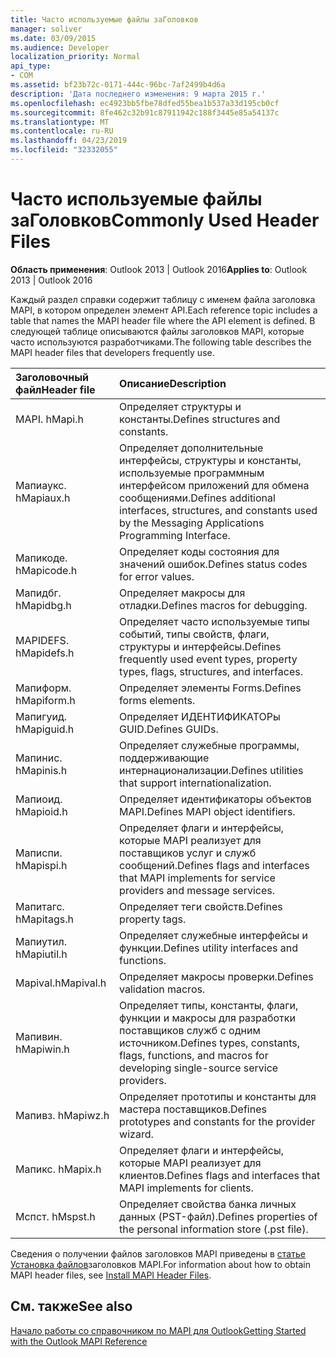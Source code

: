 ```yaml
---
title: Часто используемые файлы заГоловков
manager: soliver
ms.date: 03/09/2015
ms.audience: Developer
localization_priority: Normal
api_type:
- COM
ms.assetid: bf23b72c-0171-444c-96bc-7af2499b4d6a
description: 'Дата последнего изменения: 9 марта 2015 г.'
ms.openlocfilehash: ec4923bb5fbe78dfed55bea1b537a33d195cb0cf
ms.sourcegitcommit: 8fe462c32b91c87911942c188f3445e85a54137c
ms.translationtype: MT
ms.contentlocale: ru-RU
ms.lasthandoff: 04/23/2019
ms.locfileid: "32332055"
---
```

# <a name="commonly-used-header-files"></a><span data-ttu-id="13ab9-103">Часто используемые файлы заГоловков</span><span class="sxs-lookup"><span data-stu-id="13ab9-103">Commonly Used Header Files</span></span>

  
  
<span data-ttu-id="13ab9-104">**Область применения**: Outlook 2013 | Outlook 2016</span><span class="sxs-lookup"><span data-stu-id="13ab9-104">**Applies to**: Outlook 2013 | Outlook 2016</span></span> 
  
<span data-ttu-id="13ab9-105">Каждый раздел справки содержит таблицу с именем файла заголовка MAPI, в котором определен элемент API.</span><span class="sxs-lookup"><span data-stu-id="13ab9-105">Each reference topic includes a table that names the MAPI header file where the API element is defined.</span></span> <span data-ttu-id="13ab9-106">В следующей таблице описываются файлы заголовков MAPI, которые часто используются разработчиками.</span><span class="sxs-lookup"><span data-stu-id="13ab9-106">The following table describes the MAPI header files that developers frequently use.</span></span>
  
|<span data-ttu-id="13ab9-107">**Заголовочный файл**</span><span class="sxs-lookup"><span data-stu-id="13ab9-107">**Header file**</span></span>|<span data-ttu-id="13ab9-108">**Описание**</span><span class="sxs-lookup"><span data-stu-id="13ab9-108">**Description**</span></span>|
|:-----|:-----|
|<span data-ttu-id="13ab9-109">MAPI. h</span><span class="sxs-lookup"><span data-stu-id="13ab9-109">Mapi.h</span></span>  <br/> |<span data-ttu-id="13ab9-110">Определяет структуры и константы.</span><span class="sxs-lookup"><span data-stu-id="13ab9-110">Defines structures and constants.</span></span>  <br/> |
|<span data-ttu-id="13ab9-111">Мапиаукс. h</span><span class="sxs-lookup"><span data-stu-id="13ab9-111">Mapiaux.h</span></span>  <br/> |<span data-ttu-id="13ab9-112">Определяет дополнительные интерфейсы, структуры и константы, используемые программным интерфейсом приложений для обмена сообщениями.</span><span class="sxs-lookup"><span data-stu-id="13ab9-112">Defines additional interfaces, structures, and constants used by the Messaging Applications Programming Interface.</span></span>  <br/> |
|<span data-ttu-id="13ab9-113">Мапикоде. h</span><span class="sxs-lookup"><span data-stu-id="13ab9-113">Mapicode.h</span></span>  <br/> |<span data-ttu-id="13ab9-114">Определяет коды состояния для значений ошибок.</span><span class="sxs-lookup"><span data-stu-id="13ab9-114">Defines status codes for error values.</span></span>  <br/> |
|<span data-ttu-id="13ab9-115">Мапидбг. h</span><span class="sxs-lookup"><span data-stu-id="13ab9-115">Mapidbg.h</span></span>  <br/> |<span data-ttu-id="13ab9-116">Определяет макросы для отладки.</span><span class="sxs-lookup"><span data-stu-id="13ab9-116">Defines macros for debugging.</span></span>  <br/> |
|<span data-ttu-id="13ab9-117">MAPIDEFS. h</span><span class="sxs-lookup"><span data-stu-id="13ab9-117">Mapidefs.h</span></span>  <br/> |<span data-ttu-id="13ab9-118">Определяет часто используемые типы событий, типы свойств, флаги, структуры и интерфейсы.</span><span class="sxs-lookup"><span data-stu-id="13ab9-118">Defines frequently used event types, property types, flags, structures, and interfaces.</span></span>  <br/> |
|<span data-ttu-id="13ab9-119">Мапиформ. h</span><span class="sxs-lookup"><span data-stu-id="13ab9-119">Mapiform.h</span></span>  <br/> |<span data-ttu-id="13ab9-120">Определяет элементы Forms.</span><span class="sxs-lookup"><span data-stu-id="13ab9-120">Defines forms elements.</span></span>  <br/> |
|<span data-ttu-id="13ab9-121">Мапигуид. h</span><span class="sxs-lookup"><span data-stu-id="13ab9-121">Mapiguid.h</span></span>  <br/> |<span data-ttu-id="13ab9-122">Определяет ИДЕНТИФИКАТОРы GUID.</span><span class="sxs-lookup"><span data-stu-id="13ab9-122">Defines GUIDs.</span></span>  <br/> |
|<span data-ttu-id="13ab9-123">Мапинис. h</span><span class="sxs-lookup"><span data-stu-id="13ab9-123">Mapinis.h</span></span>  <br/> |<span data-ttu-id="13ab9-124">Определяет служебные программы, поддерживающие интернационализации.</span><span class="sxs-lookup"><span data-stu-id="13ab9-124">Defines utilities that support internationalization.</span></span>  <br/> |
|<span data-ttu-id="13ab9-125">Мапиоид. h</span><span class="sxs-lookup"><span data-stu-id="13ab9-125">Mapioid.h</span></span>  <br/> |<span data-ttu-id="13ab9-126">Определяет идентификаторы объектов MAPI.</span><span class="sxs-lookup"><span data-stu-id="13ab9-126">Defines MAPI object identifiers.</span></span>  <br/> |
|<span data-ttu-id="13ab9-127">Маписпи. h</span><span class="sxs-lookup"><span data-stu-id="13ab9-127">Mapispi.h</span></span>  <br/> |<span data-ttu-id="13ab9-128">Определяет флаги и интерфейсы, которые MAPI реализует для поставщиков услуг и служб сообщений.</span><span class="sxs-lookup"><span data-stu-id="13ab9-128">Defines flags and interfaces that MAPI implements for service providers and message services.</span></span>  <br/> |
|<span data-ttu-id="13ab9-129">Мапитагс. h</span><span class="sxs-lookup"><span data-stu-id="13ab9-129">Mapitags.h</span></span>  <br/> |<span data-ttu-id="13ab9-130">Определяет теги свойств.</span><span class="sxs-lookup"><span data-stu-id="13ab9-130">Defines property tags.</span></span>  <br/> |
|<span data-ttu-id="13ab9-131">Мапиутил. h</span><span class="sxs-lookup"><span data-stu-id="13ab9-131">Mapiutil.h</span></span>  <br/> |<span data-ttu-id="13ab9-132">Определяет служебные интерфейсы и функции.</span><span class="sxs-lookup"><span data-stu-id="13ab9-132">Defines utility interfaces and functions.</span></span>  <br/> |
|<span data-ttu-id="13ab9-133">Mapival.h</span><span class="sxs-lookup"><span data-stu-id="13ab9-133">Mapival.h</span></span>  <br/> |<span data-ttu-id="13ab9-134">Определяет макросы проверки.</span><span class="sxs-lookup"><span data-stu-id="13ab9-134">Defines validation macros.</span></span>  <br/> |
|<span data-ttu-id="13ab9-135">Мапивин. h</span><span class="sxs-lookup"><span data-stu-id="13ab9-135">Mapiwin.h</span></span>  <br/> |<span data-ttu-id="13ab9-136">Определяет типы, константы, флаги, функции и макросы для разработки поставщиков служб с одним источником.</span><span class="sxs-lookup"><span data-stu-id="13ab9-136">Defines types, constants, flags, functions, and macros for developing single-source service providers.</span></span>  <br/> |
|<span data-ttu-id="13ab9-137">Мапивз. h</span><span class="sxs-lookup"><span data-stu-id="13ab9-137">Mapiwz.h</span></span>  <br/> |<span data-ttu-id="13ab9-138">Определяет прототипы и константы для мастера поставщиков.</span><span class="sxs-lookup"><span data-stu-id="13ab9-138">Defines prototypes and constants for the provider wizard.</span></span>  <br/> |
|<span data-ttu-id="13ab9-139">Мапикс. h</span><span class="sxs-lookup"><span data-stu-id="13ab9-139">Mapix.h</span></span>  <br/> |<span data-ttu-id="13ab9-140">Определяет флаги и интерфейсы, которые MAPI реализует для клиентов.</span><span class="sxs-lookup"><span data-stu-id="13ab9-140">Defines flags and interfaces that MAPI implements for clients.</span></span>  <br/> |
|<span data-ttu-id="13ab9-141">Мспст. h</span><span class="sxs-lookup"><span data-stu-id="13ab9-141">Mspst.h</span></span>  <br/> |<span data-ttu-id="13ab9-142">Определяет свойства банка личных данных (PST-файл).</span><span class="sxs-lookup"><span data-stu-id="13ab9-142">Defines properties of the personal information store (.pst file).</span></span>  <br/> |
   
<span data-ttu-id="13ab9-143">Сведения о получении файлов заголовков MAPI приведены в [статье Установка файлов](how-to-install-mapi-header-files.md)заголовков MAPI.</span><span class="sxs-lookup"><span data-stu-id="13ab9-143">For information about how to obtain MAPI header files, see [Install MAPI Header Files](how-to-install-mapi-header-files.md).</span></span>
  
## <a name="see-also"></a><span data-ttu-id="13ab9-144">См. также</span><span class="sxs-lookup"><span data-stu-id="13ab9-144">See also</span></span>



[<span data-ttu-id="13ab9-145">Начало работы со справочником по MAPI для Outlook</span><span class="sxs-lookup"><span data-stu-id="13ab9-145">Getting Started with the Outlook MAPI Reference</span></span>](getting-started-with-the-outlook-mapi-reference.md)

